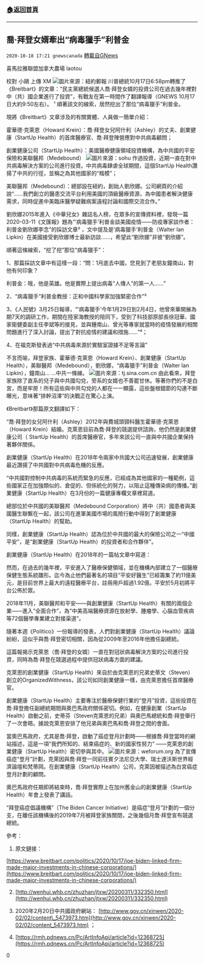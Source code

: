 ###  [:house:返回首頁](https://github.com/ourhimalayas/txt)
---

## 喬·拜登女婿牽出“病毒獵手”利普金
`2020-10-18 17:21 gnewscanada` [轉載自GNews](https://gnews.org/zh-hant/432653/)

喜馬拉雅聯盟加拿大農場 laotou

校對 小鷗 上傳 XM
![]()![](https://s3.amazonaws.com/gnews-media-offload/wp-content/uploads/2020/10/18170305/%E7%BA%BD%E7%BA%A6%E9%82%AE%E6%8A%A5-scaled.jpg)圖片來源：紐約郵報
川普總統10月17日6:58pm轉推了《Breitbart》的文章：“民主黨總統候選人喬·拜登女婿的投資公司在過去幾年裡對中（共）國企業進行了投資”，有戰友在第一時間作了翻譯報導（GNEWS 10月17日大約9:50左右）。 ¹ 順著該文的線索，居然挖出了那位“病毒獵手”利普金。

現將《Breitbart》文章涉及的有關實體、人員做一簡單介紹：

霍華德·克萊恩（Howard Krein）：喬·拜登女兒阿什利（Ashley）的丈夫、創業健康（StartUp Health）的首席醫療官、喬·拜登陣營應對中共病毒顧問；

創業健康公司（StartUp Health）：美國醫療健康領域投資機構，為中共國的平安保險和美聯醫邦（Medebound）
![]()![](https://s3.amazonaws.com/gnews-media-offload/wp-content/uploads/2020/10/18170410/sohu.jpeg)圖片來源：sohu
作過投資，近期一直在對中共病毒解決方案的公司進行投資。中共病毒肆虐全球期間，這個StartUp Health讚揚了中共的行徑，並稱之為其他國家的“楷模”；

美聯醫邦（Medebound）：總部設在紐約，創始人劉欣娜。公司網頁的介紹說“……我們創立的醫患交流平台利用美國的頂級醫療資源，為中國患者解決健康需求，同時促進中美臨床醫學疑難病案遠程討論和國際交流合作。”

劉欣娜2015年進入《中華兒女》雜誌名人榜，在眾多的宣傳資料裡，發現一篇2020-03-11《文匯報》題為“’病毒獵手’利普金談美國疫情——防疫專家談作者：利普金劉欣娜李念”的採訪文章² ，文中提及是’病毒獵手’利普金（Walter Ian Lipkin）在美國接受劉欣娜博士最新訪談……，希望此“劉欣娜”非彼“劉欣娜”。

順著這條線索，“挖了挖”那位“病毒獵手”：

1、那篇採訪文章中有這樣一段：“問：1月底去中國，您見到了老朋友鐘南山，對他有何印象？

利普金：哦，他是英雄。他是實際上提出病毒“人傳人”的第一人……”

2、“病毒獵手”利普金教授：正和中國科學家加強緊密合作”³

3、《人民號》3月25日報導，“’病毒獵手’今年1月29日到2月4日，他曾來華開展為期7天的調研工作，期間在陸家海教授的陪同下，受到了科技部原部長徐冠華、國家衛健委副主任李斌等的接見，並與鍾南山、曾光等專家就當時的疫情發展的相關問題進行了深入討論，提出了對抗疫情的建議和措施……”⁴；

4、在福克斯發表過“中共病毒來源於實驗室證據不足等言論”

不言而喻，拜登家族、霍華德·克萊恩（Howard Krein）、創業健康（StartUp Health），美聯醫邦（Medebound），劉欣娜，“病毒獵手”利普金（Walter Ian Lipkin），鐘南山… …中共一條線。
![]()![](https://s3.amazonaws.com/gnews-media-offload/wp-content/uploads/2020/10/18170621/223c-intiarq0051181.jpg)圖片來源：tj.sina.com.cn
由此看來，拜登家族除了直系的兒子與中共國勾兌，旁系的女婿也不善罷甘休。等著你們的不是白宮，而是牢房！所有這些與中共勾兌的人都在一一顯露，這些盤根錯節的勾連不斷曝光，意味著“排幹沼澤“的決戰正在驚心上演。

《Breitbart》那篇原文翻譯如下：

“喬·拜登的女兒阿什利（Ashley）2012年與費城頭頸科醫生霍華德·克萊恩（Howard Krein）結婚。克萊恩目前為喬·拜登的競選提供諮詢，他仍然是創業健康公司（ StartUp Health）的首席醫療官，多年來該公司一直與中共國企業保持著夥伴關係。

創業健康（StartUp Health）在2018年令兩家中共國大公司迅速發展，創業健康最近讚揚了中共國對中共病毒危機的反應。

“中共國對控制中共病毒的系統而緊急的反應，已經成為其他國家的一種範例，這些國家正在加強類似的、倉促的、但係統化的努力，以阻止這種傳染病的傳播。”創業健康（StartUp Health）在3月份的一篇健康專欄文章裡寫道。

總部位於中共國的美聯醫邦（Medebound Corporation）將中（共）國患者與美國醫生聯繫在一起，該公司在進軍美國市場的風險行動中得到了創業健康（StartUp Health）的幫助。

同樣，創業健康（StartUp Health）認為位於中共國的最大的保險公司之一“中國平安”，是“創業健康（StartUp Health）的投資者和合作夥伴”。

創業健康（StartUp Health）在2018年的一篇帖文章中寫道：

然而，在過去的幾年裡，平安進入了醫療保健領域，並在機構內部建立了一個醫療保健生態系統雛形。迄今為止他們最著名的項目“平安好醫生”已經籌集了約11億美元，是目前世界上最大的遠程醫療平台，註冊用戶超過1.92億。平安於5月初將平台公佈於眾。

2018年11月，美聯醫邦和平安——與創業健康（StartUp Health）有關的兩個企業——進入“全面合作”，為“中美高端醫療資源在放射學、腫瘤學、心腦血管疾病等72個醫學專業建立對接渠道”。

隨著本週《Politico》一份報導的發表，人們對創業健康（StartUp Health）議論紛紛，這似乎與喬·拜登密切相關，因為從2009年至2016年他擔任副總統。

這篇報揭示克萊恩（喬·拜登的女婿）一直在對冠狀病毒解決方案的公司進行投資，同時為喬·拜登在競選過程中提供冠狀病毒方面的建議。

克萊恩的創業健康（StartUp Health）來自於由克萊恩的兄弟史蒂文（Steven）創立的OrganizedWithness，該公司如同創業健康一樣，由克萊恩擔任首席醫療官。

創業健康（StartUp Health）主要專注於醫療保健行業的“登月”投資，這些投資在喬·拜登擔任副總統期間與奧巴馬政府關係密切。例如，在健康創業（StartUp Health）啟動之前，史蒂芬（Steven克萊恩的兄弟）與奧巴馬總統和喬·拜登舉行了一次會晤。據說克萊恩安排了他兄弟與奧巴馬和喬·拜登之間的會面。

當奧巴馬政府，尤其是喬·拜登，啟動了癌症登月計劃時——根據喬·拜登當時的網站描述，這是一項“我們所知的、結束癌症的、新的國家性努力” ——克萊恩的創業健康（StartUp Health）密切參與其中。
![]()![](https://s3.amazonaws.com/gnews-media-offload/wp-content/uploads/2020/10/18171642/large_MOa-zmtloja3CfQGifrW-rmsiOvotFk_vpRMmalJPRE.jpg)圖片來源：weforum.org
為了宣傳癌症“登月”計劃，克萊因與喬·拜登一同前往賓夕法尼亞大學、瑞士達沃斯世界經濟論壇和梵蒂岡。在創業健康（StartUp Health）公司，克萊因被描述為白宮癌症登月計劃的顧問。

奧巴馬政府任期即將結束時，喬·拜登實際上在加州舊金山的創業健康（StartUp Health）年會上發表了講話。

“拜登癌症倡議機構”（The Biden Cancer Initiative）是癌症“登月”計劃的一個分支，在離任該機構後的2019年7月被拜登家族關閉，之後幾個月喬·拜登宣布競選總統。

參考：

1. 原文鏈接：

[https://www.breitbart.com/politics/2020/10/17/joe-biden-linked-firm-made-major-investments-in-chinese-corporations/](https://www.breitbart.com/politics/2020/10/17/joe-biden-linked-firm-made-major-investments-in-chinese-corporations/)

2. [http://wenhui.whb.cn/zhuzhan/jtxw/20200311/332350.html](http://wenhui.whb.cn/zhuzhan/jtxw/20200311/332350.html)

3. 2020年2月20日中共國政府網站： [http://www.gov.cn/xinwen/2020-02/02/content\_5473973.htm](http://www.gov.cn/xinwen/2020-02/02/content_5473973.htm) ；

4. [https://rmh.pdnews.cn/Pc/ArtInfoApi/article?id=12368725](https://rmh.pdnews.cn/Pc/ArtInfoApi/article?id=12368725)

0
